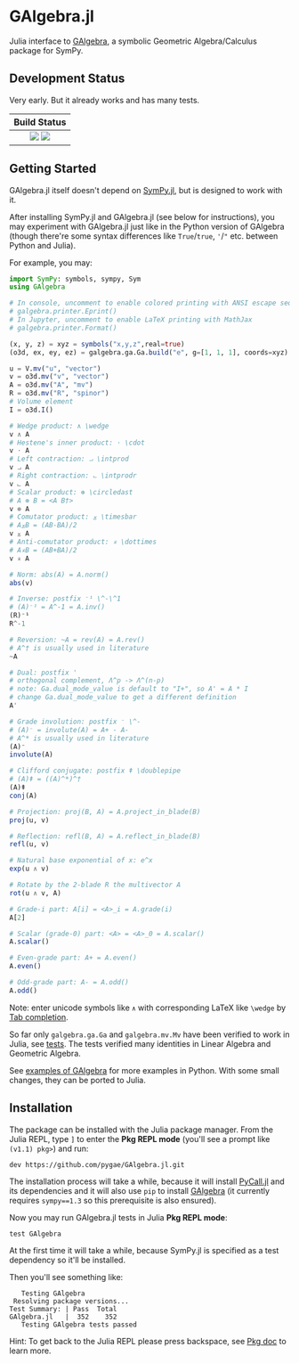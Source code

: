 # GAlgebra.jl

Julia interface to [GAlgebra](https://github.com/pygae/galgebra), a symbolic Geometric Algebra/Calculus package for SymPy.

## Development Status

Very early. But it already works and has many tests.

| **Build Status**                                                                                |
|:-----------------------------------------------------------------------------------------------:|
| [![][travis-img]][travis-url]                                   [![][codecov-img]][codecov-url] |

[travis-img]: https://travis-ci.com/pygae/GAlgebra.jl.svg?branch=master
[travis-url]: https://travis-ci.com/pygae/GAlgebra.jl
[codecov-img]: https://img.shields.io/codecov/c/github/pygae/GAlgebra.jl.svg
[codecov-url]: https://codecov.io/gh/pygae/GAlgebra.jl

## Getting Started

GAlgebra.jl itself doesn't depend on [SymPy.jl](https://github.com/JuliaPy/SymPy.jl), but is designed to work with it.

After installing SymPy.jl and GAlgebra.jl (see below for instructions), you may experiment with GAlgebra.jl just like in the Python version of GAlgebra (though there're some syntax differences like `True`/`true`, `'`/`"` etc. between Python and Julia).

For example, you may:

```julia
import SymPy: symbols, sympy, Sym
using GAlgebra

# In console, uncomment to enable colored printing with ANSI escape sequences 
# galgebra.printer.Eprint()
# In Jupyter, uncomment to enable LaTeX printing with MathJax
# galgebra.printer.Format()

(x, y, z) = xyz = symbols("x,y,z",real=true)
(o3d, ex, ey, ez) = galgebra.ga.Ga.build("e", g=[1, 1, 1], coords=xyz)

u = V.mv("u", "vector")
v = o3d.mv("v", "vector")
A = o3d.mv("A", "mv")
R = o3d.mv("R", "spinor")
# Volume element
I = o3d.I()

# Wedge product: ∧ \wedge
v ∧ A
# Hestene's inner product: ⋅ \cdot
v ⋅ A
# Left contraction: ⨼ \intprod
v ⨼ A
# Right contraction: ⨽ \intprodr
v ⨽ A
# Scalar product: ⊛ \circledast
# A ⊛ B = <A B†>
v ⊛ A
# Comutator product: ⨱ \timesbar
# A⨱B = (AB-BA)/2
v ⨱ A
# Anti-comutator product: ⨰ \dottimes
# A⨰B = (AB+BA)/2
v ⨰ A

# Norm: abs(A) = A.norm()
abs(v)

# Inverse: postfix ⁻¹ \^-\^1
# (A)⁻¹ = A^-1 = A.inv()
(R)⁻¹
R^-1

# Reversion: ~A = rev(A) = A.rev()
# A^† is usually used in literature
~A

# Dual: postfix '
# orthogonal complement, Λ^p -> Λ^(n-p)
# note: Ga.dual_mode_value is default to "I+", so A' = A * I
# change Ga.dual_mode_value to get a different definition
A'

# Grade involution: postfix ⁻ \^-
# (A)⁻ = involute(A) = A+ - A-
# A^* is usually used in literature
(A)⁻
involute(A)

# Clifford conjugate: postfix ǂ \doublepipe
# (A)ǂ = ((A)^*)^†
(A)ǂ
conj(A)

# Projection: proj(B, A) = A.project_in_blade(B)
proj(u, v)

# Reflection: refl(B, A) = A.reflect_in_blade(B)
refl(u, v)

# Natural base exponential of x: e^x
exp(u ∧ v)

# Rotate by the 2-blade R the multivector A
rot(u ∧ v, A)

# Grade-i part: A[i] = <A>_i = A.grade(i)
A[2]

# Scalar (grade-0) part: <A> = <A>_0 = A.scalar()
A.scalar()

# Even-grade part: A+ = A.even()
A.even()

# Odd-grade part: A- = A.odd()
A.odd()
```

Note: enter unicode symbols like `∧` with corresponding LaTeX like `\wedge` by [Tab completion](https://pkg.julialang.org/docs/julia/THl1k/1.1.0/manual/unicode-input.html).

So far only `galgebra.ga.Ga` and `galgebra.mv.Mv` have been verified to work in Julia, see [tests](https://github.com/pygae/GAlgebra.jl/tree/master/test/runtests.jl). The tests verified many identities in Linear Algebra and Geometric Algebra.

See [examples of GAlgebra](https://github.com/pygae/galgebra/tree/15-print-pow/examples) for more examples in Python. With some small changes, they can be ported to Julia.

## Installation

The package can be installed with the Julia package manager. From the Julia REPL, type `]` to enter the **Pkg REPL mode** (you'll see a prompt like `(v1.1) pkg>`) and run:

```
dev https://github.com/pygae/GAlgebra.jl.git
```

The installation process will take a while, because it will install [PyCall.jl](https://github.com/JuliaPy/PyCall.jl) and its dependencies and it will also use `pip` to install [GAlgebra](https://github.com/pygae/galgebra) (it currently requires `sympy==1.3` so this prerequisite is also ensured).

Now you may run GAlgebra.jl tests in Julia **Pkg REPL mode**: 

```
test GAlgebra
```

At the first time it will take a while, because SymPy.jl is specified as a test dependency so it'll be installed.

Then you'll see something like:

```
   Testing GAlgebra
 Resolving package versions...
Test Summary: | Pass  Total
GAlgebra.jl   |  352    352
   Testing GAlgebra tests passed
```

Hint: To get back to the Julia REPL please press backspace, see [Pkg doc](https://docs.julialang.org/en/v1/stdlib/Pkg/index.html) to learn more.